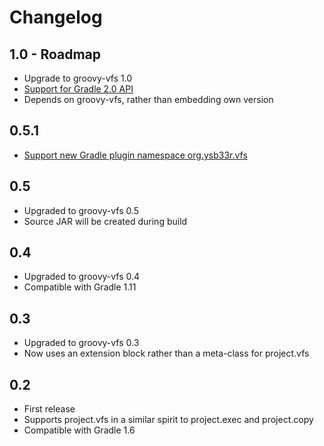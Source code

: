 # Changelog

## 1.0 - Roadmap
+ Upgrade to groovy-vfs 1.0
+ [Support for Gradle 2.0 API](https://github.com/ysb33r/groovy-vfs/issues/30)
+ Depends on groovy-vfs, rather than embedding own version

## 0.5.1
+ [Support new Gradle plugin namespace org.ysb33r.vfs](https://github.com/ysb33r/groovy-vfs/issues/31)

## 0.5
+ Upgraded to groovy-vfs 0.5
+ Source JAR will be created during build

## 0.4
+ Upgraded to groovy-vfs 0.4
+ Compatible with Gradle 1.11

## 0.3
+ Upgraded to groovy-vfs 0.3
+ Now uses an extension block rather than a meta-class for project.vfs

## 0.2
+ First release
+ Supports project.vfs in a similar spirit to project.exec and project.copy
+ Compatible with Gradle 1.6